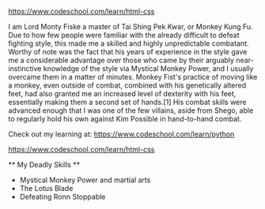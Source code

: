 https://www.codeschool.com/learn/html-css

I am Lord Monty Fiske a master of Tai Shing Pek Kwar, or Monkey Kung Fu. Due to how few people were familiar with the already difficult to defeat fighting style, this made me a skilled and highly unpredictable combatant. Worthy of note was the fact that his years of experience in the style gave me a considerable advantage over those who came by their arguably near-instinctive knowledge of the style via Mystical Monkey Power, and I usually overcame them in a matter of minutes. Monkey Fist's practice of moving like a monkey, even outside of combat, combined with his genetically altered feet, had also granted me an increased level of dexterity with his feet, essentially making them a second set of hands.[1] His combat skills were advanced enough that I was one of the few villains, aside from Shego, able to regularly hold his own against Kim Possible in hand-to-hand combat.

Check out my learning at: https://www.codeschool.com/learn/python

https://www.codeschool.com/learn/html-css

** My Deadly Skills **
* Mystical Monkey Power and martial arts
* The Lotus Blade
* Defeating Ronn Stoppable 
